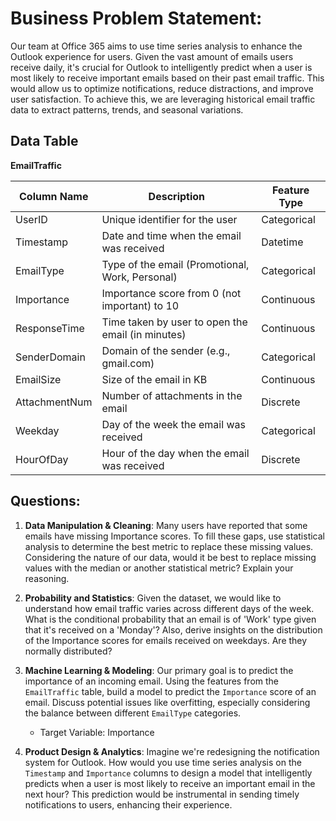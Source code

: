 # **Business Problem Statement:**
Our team at Office 365 aims to use time series analysis to enhance the Outlook experience for users. Given the vast amount of emails users receive daily, it's crucial for Outlook to intelligently predict when a user is most likely to receive important emails based on their past email traffic. This would allow us to optimize notifications, reduce distractions, and improve user satisfaction. To achieve this, we are leveraging historical email traffic data to extract patterns, trends, and seasonal variations.

## **Data Table**
**EmailTraffic**

| Column Name   | Description                                      | Feature Type        |
|---------------|--------------------------------------------------|---------------------|
| UserID        | Unique identifier for the user                   | Categorical         |
| Timestamp     | Date and time when the email was received        | Datetime            |
| EmailType     | Type of the email (Promotional, Work, Personal)  | Categorical         |
| Importance    | Importance score from 0 (not important) to 10    | Continuous          |
| ResponseTime  | Time taken by user to open the email (in minutes)| Continuous          |
| SenderDomain  | Domain of the sender (e.g., gmail.com)           | Categorical         |
| EmailSize     | Size of the email in KB                          | Continuous          |
| AttachmentNum | Number of attachments in the email               | Discrete            |
| Weekday       | Day of the week the email was received           | Categorical         |
| HourOfDay     | Hour of the day when the email was received      | Discrete            |

## **Questions:**

1. **Data Manipulation & Cleaning**: Many users have reported that some emails have missing Importance scores. To fill these gaps, use statistical analysis to determine the best metric to replace these missing values. Considering the nature of our data, would it be best to replace missing values with the median or another statistical metric? Explain your reasoning.


2. **Probability and Statistics**: Given the dataset, we would like to understand how email traffic varies across different days of the week. What is the conditional probability that an email is of 'Work' type given that it's received on a 'Monday'? Also, derive insights on the distribution of the Importance scores for emails received on weekdays. Are they normally distributed?


3. **Machine Learning & Modeling**: Our primary goal is to predict the importance of an incoming email. Using the features from the `EmailTraffic` table, build a model to predict the `Importance` score of an email. Discuss potential issues like overfitting, especially considering the balance between different `EmailType` categories.
   - Target Variable: Importance


4. **Product Design & Analytics**: Imagine we're redesigning the notification system for Outlook. How would you use time series analysis on the `Timestamp` and `Importance` columns to design a model that intelligently predicts when a user is most likely to receive an important email in the next hour? This prediction would be instrumental in sending timely notifications to users, enhancing their experience.
